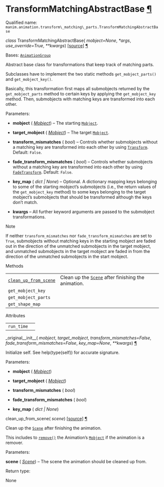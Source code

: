 # TransformMatchingAbstractBase [¶](https://docs.manim.community/en/stable/reference/manim.animation.transform_matching_parts.TransformMatchingAbstractBase.html\#transformmatchingabstractbase "Link to this heading")

Qualified name: `manim.animation.transform\_matching\_parts.TransformMatchingAbstractBase`

_class_ TransformMatchingAbstractBase( _mobject=None_, _\*args_, _use\_override=True_, _\*\*kwargs_) [\[source\]](https://docs.manim.community/en/stable/_modules/manim/animation/transform_matching_parts.html#TransformMatchingAbstractBase) [¶](https://docs.manim.community/en/stable/reference/manim.animation.transform_matching_parts.TransformMatchingAbstractBase.html#manim.animation.transform_matching_parts.TransformMatchingAbstractBase "Link to this definition")

Bases: [`AnimationGroup`](https://docs.manim.community/en/stable/reference/manim.animation.composition.AnimationGroup.html#manim.animation.composition.AnimationGroup "manim.animation.composition.AnimationGroup")

Abstract base class for transformations that keep track of matching parts.

Subclasses have to implement the two static methods
`get_mobject_parts()` and
`get_mobject_key()`.

Basically, this transformation first maps all submobjects returned
by the `get_mobject_parts` method to certain keys by applying the
`get_mobject_key` method. Then, submobjects with matching keys
are transformed into each other.

Parameters:

- **mobject** ( [_Mobject_](https://docs.manim.community/en/stable/reference/manim.mobject.mobject.Mobject.html#manim.mobject.mobject.Mobject "manim.mobject.mobject.Mobject")) – The starting [`Mobject`](https://docs.manim.community/en/stable/reference/manim.mobject.mobject.Mobject.html#manim.mobject.mobject.Mobject "manim.mobject.mobject.Mobject").

- **target\_mobject** ( [_Mobject_](https://docs.manim.community/en/stable/reference/manim.mobject.mobject.Mobject.html#manim.mobject.mobject.Mobject "manim.mobject.mobject.Mobject")) – The target [`Mobject`](https://docs.manim.community/en/stable/reference/manim.mobject.mobject.Mobject.html#manim.mobject.mobject.Mobject "manim.mobject.mobject.Mobject").

- **transform\_mismatches** ( _bool_) – Controls whether submobjects without a matching key are transformed
into each other by using [`Transform`](https://docs.manim.community/en/stable/reference/manim.animation.transform.Transform.html#manim.animation.transform.Transform "manim.animation.transform.Transform"). Default: `False`.

- **fade\_transform\_mismatches** ( _bool_) – Controls whether submobjects without a matching key are transformed
into each other by using [`FadeTransform`](https://docs.manim.community/en/stable/reference/manim.animation.transform.FadeTransform.html#manim.animation.transform.FadeTransform "manim.animation.transform.FadeTransform"). Default: `False`.

- **key\_map** ( _dict_ _\|_ _None_) – Optional. A dictionary mapping keys belonging to some of the starting mobject’s
submobjects (i.e., the return values of the `get_mobject_key` method)
to some keys belonging to the target mobject’s submobjects that should
be transformed although the keys don’t match.

- **kwargs** – All further keyword arguments are passed to the submobject transformations.


Note

If neither `transform_mismatches` nor `fade_transform_mismatches`
are set to `True`, submobjects without matching keys in the starting
mobject are faded out in the direction of the unmatched submobjects in
the target mobject, and unmatched submobjects in the target mobject
are faded in from the direction of the unmatched submobjects in the
start mobject.

Methods

|     |     |
| --- | --- |
| [`clean_up_from_scene`](https://docs.manim.community/en/stable/reference/manim.animation.transform_matching_parts.TransformMatchingAbstractBase.html#manim.animation.transform_matching_parts.TransformMatchingAbstractBase.clean_up_from_scene "manim.animation.transform_matching_parts.TransformMatchingAbstractBase.clean_up_from_scene") | Clean up the [`Scene`](https://docs.manim.community/en/stable/reference/manim.scene.scene.Scene.html#manim.scene.scene.Scene "manim.scene.scene.Scene") after finishing the animation. |
| `get_mobject_key` |  |
| `get_mobject_parts` |  |
| `get_shape_map` |  |

Attributes

|     |     |
| --- | --- |
| `run_time` |  |

\_original\_\_init\_\_( _mobject_, _target\_mobject_, _transform\_mismatches=False_, _fade\_transform\_mismatches=False_, _key\_map=None_, _\*\*kwargs_) [¶](https://docs.manim.community/en/stable/reference/manim.animation.transform_matching_parts.TransformMatchingAbstractBase.html#manim.animation.transform_matching_parts.TransformMatchingAbstractBase._original__init__ "Link to this definition")

Initialize self. See help(type(self)) for accurate signature.

Parameters:

- **mobject** ( [_Mobject_](https://docs.manim.community/en/stable/reference/manim.mobject.mobject.Mobject.html#manim.mobject.mobject.Mobject "manim.mobject.mobject.Mobject"))

- **target\_mobject** ( [_Mobject_](https://docs.manim.community/en/stable/reference/manim.mobject.mobject.Mobject.html#manim.mobject.mobject.Mobject "manim.mobject.mobject.Mobject"))

- **transform\_mismatches** ( _bool_)

- **fade\_transform\_mismatches** ( _bool_)

- **key\_map** ( _dict_ _\|_ _None_)


clean\_up\_from\_scene( _scene_) [\[source\]](https://docs.manim.community/en/stable/_modules/manim/animation/transform_matching_parts.html#TransformMatchingAbstractBase.clean_up_from_scene) [¶](https://docs.manim.community/en/stable/reference/manim.animation.transform_matching_parts.TransformMatchingAbstractBase.html#manim.animation.transform_matching_parts.TransformMatchingAbstractBase.clean_up_from_scene "Link to this definition")

Clean up the [`Scene`](https://docs.manim.community/en/stable/reference/manim.scene.scene.Scene.html#manim.scene.scene.Scene "manim.scene.scene.Scene") after finishing the animation.

This includes to [`remove()`](https://docs.manim.community/en/stable/reference/manim.scene.scene.Scene.html#manim.scene.scene.Scene.remove "manim.scene.scene.Scene.remove") the Animation’s
[`Mobject`](https://docs.manim.community/en/stable/reference/manim.mobject.mobject.Mobject.html#manim.mobject.mobject.Mobject "manim.mobject.mobject.Mobject") if the animation is a remover.

Parameters:

**scene** ( [_Scene_](https://docs.manim.community/en/stable/reference/manim.scene.scene.Scene.html#manim.scene.scene.Scene "manim.scene.scene.Scene")) – The scene the animation should be cleaned up from.

Return type:

None
